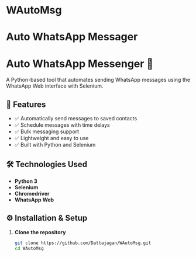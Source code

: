 # WAutoMsg
# Auto WhatsApp Messager 
# Auto WhatsApp Messenger 🚀

A Python-based tool that automates sending WhatsApp messages using the WhatsApp Web interface with Selenium.

## 📌 Features

- ✅ Automatically send messages to saved contacts
- ✅ Schedule messages with time delays
- ✅ Bulk messaging support
- ✅ Lightweight and easy to use
- ✅ Built with Python and Selenium

## 🛠️ Technologies Used

- **Python 3**
- **Selenium**
- **Chromedriver**
- **WhatsApp Web**

## ⚙️ Installation & Setup

1. **Clone the repository**
   ```bash
   git clone https://github.com/Dattajagan/WAutoMsg.git
   cd WAutoMsg
